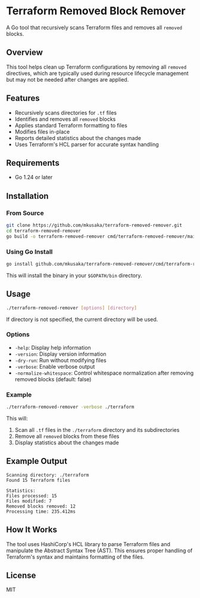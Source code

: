 # Terraform Removed Block Remover

A Go tool that recursively scans Terraform files and removes all `removed` blocks.

## Overview

This tool helps clean up Terraform configurations by removing all `removed` directives, which are typically used during resource lifecycle management but may not be needed after changes are applied.

## Features

- Recursively scans directories for `.tf` files
- Identifies and removes all `removed` blocks
- Applies standard Terraform formatting to files
- Modifies files in-place
- Reports detailed statistics about the changes made
- Uses Terraform's HCL parser for accurate syntax handling

## Requirements

- Go 1.24 or later

## Installation

### From Source

```bash
git clone https://github.com/mkusaka/terraform-removed-remover.git
cd terraform-removed-remover
go build -o terraform-removed-remover cmd/terraform-removed-remover/main.go
```

### Using Go Install

```bash
go install github.com/mkusaka/terraform-removed-remover/cmd/terraform-removed-remover@latest
```

This will install the binary in your `$GOPATH/bin` directory.

## Usage

```bash
./terraform-removed-remover [options] [directory]
```

If directory is not specified, the current directory will be used.

### Options

- `-help`: Display help information
- `-version`: Display version information
- `-dry-run`: Run without modifying files
- `-verbose`: Enable verbose output
- `-normalize-whitespace`: Control whitespace normalization after removing removed blocks (default: false)

### Example

```bash
./terraform-removed-remover -verbose ./terraform
```

This will:
1. Scan all `.tf` files in the `./terraform` directory and its subdirectories
2. Remove all `removed` blocks from these files
3. Display statistics about the changes made

## Example Output

```
Scanning directory: ./terraform
Found 15 Terraform files

Statistics:
Files processed: 15
Files modified: 7
Removed blocks removed: 12
Processing time: 235.412ms
```

## How It Works

The tool uses HashiCorp's HCL library to parse Terraform files and manipulate the Abstract Syntax Tree (AST). This ensures proper handling of Terraform's syntax and maintains formatting of the files.

## License

MIT
